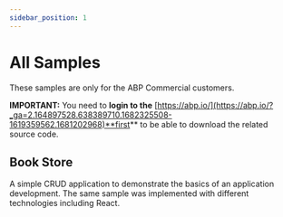 ```yaml
---
sidebar_position: 1
---
```


# All Samples

These samples are only for the ABP Commercial customers.

**IMPORTANT:** You need to **login to the** [https://abp.io/](https://abp.io/?_ga=2.164897528.638389710.1682325508-1619359562.1681202968)**first** to be able to download the related source code.

Book Store
----------

A simple CRUD application to demonstrate the basics of an application development. The same sample was implemented with different technologies including React.
